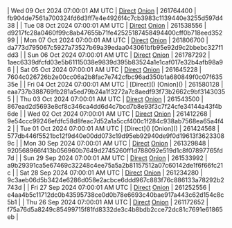 | Wed 09 Oct 2024 07:00:01 AM UTC | [Direct](https://oshi.at/pnKJ) [Onion](http://5ety7tpkim5me6eszuwcje7bmy25pbtrjtue7zkqqgziljwqy3rrikqd.onion/pnKJ) | 261764400 | fb904de7561a700324fd6d3ff7e4e4926f4c7cb3983c1139440e3255d597d438 | 
| Tue 08 Oct 2024 07:00:01 AM UTC | [Direct](https://oshi.at/JNaM) [Onion](http://5ety7tpkim5me6eszuwcje7bmy25pbtrjtue7zkqqgziljwqy3rrikqd.onion/JNaM) | 261538556 | d9217fc28a0460f99c8ab47655b71fe42525187458494400cff0b718eed35299 | 
| Mon 07 Oct 2024 07:00:01 AM UTC | [Direct](https://oshi.at/VVPT) [Onion](http://5ety7tpkim5me6eszuwcje7bmy25pbtrjtue7zkqqgziljwqy3rrikqd.onion/VVPT) | 261806700 | da773d795067c5927a73527b69a39edaa043061bfb95e92d9c2bbebc327f1dd3 | 
| Sun 06 Oct 2024 07:00:01 AM UTC | [Direct](https://oshi.at/BHXW) [Onion](http://5ety7tpkim5me6eszuwcje7bmy25pbtrjtue7zkqqgziljwqy3rrikqd.onion/BHXW) | 261787292 | 1aec6339dfcfd03e5b61115038e9839d395b83524a1e1caf017e32b4afb98a96 | 
| Sat 05 Oct 2024 07:00:01 AM UTC | [Direct](https://oshi.at/nhYC) [Onion](http://5ety7tpkim5me6eszuwcje7bmy25pbtrjtue7zkqqgziljwqy3rrikqd.onion/nhYC) | 261645228 | 7604c026726b2e00cc06a2b8fac7e742cfbc96ad350b1a680849f0c07f63535e | 
| Fri 04 Oct 2024 07:00:01 AM UTC | [Direct](</body></html>) [Onion](</body></html>) | 261580128 | eaa737b388769fb281a5ed79b24a1f3272a7c8aedf93f73b2662c9bf31430355 | 
| Thu 03 Oct 2024 07:00:01 AM UTC | [Direct](https://oshi.at/SJxo) [Onion](http://5ety7tpkim5me6eszuwcje7bmy25pbtrjtue7zkqqgziljwqy3rrikqd.onion/SJxo) | 261543500 | 867ead2d5693e8cf8c346ca4dd6d4c7bcd7b8e93f3c7f24cfe34144a43f4b6de | 
| Wed 02 Oct 2024 07:00:01 AM UTC | [Direct](https://oshi.at/AvgM) [Onion](http://5ety7tpkim5me6eszuwcje7bmy25pbtrjtue7zkqqgziljwqy3rrikqd.onion/AvgM) | 261412268 | 9e54ccc99246efdfc58d8feac7d52a1a5ccf400c1f284c938ab7568ea65a4f42 | 
| Tue 01 Oct 2024 07:00:01 AM UTC | [Direct](</body></html>) [Onion](</body></html>) | 261424568 | 577db446f5521bc12f9d40e00dd073c19d95eb92940de9f0d19613f36233089c | 
| Mon 30 Sep 2024 07:00:01 AM UTC | [Direct](https://oshi.at/BwSr) [Onion](http://5ety7tpkim5me6eszuwcje7bmy25pbtrjtue7zkqqgziljwqy3rrikqd.onion/BwSr) | 261329848 | 920568966f413b056960b7649d2745260ff1d788092e519d1c8f07897765fd7d | 
| Sun 29 Sep 2024 07:00:01 AM UTC | [Direct](https://oshi.at/eHGJ) [Onion](http://5ety7tpkim5me6eszuwcje7bmy25pbtrjtue7zkqqgziljwqy3rrikqd.onion/eHGJ) | 261533992 | a9b29391ca5e67469c32248c4ee75a5a2b81157512a07c60142de1f6f66fc21c | 
| Sat 28 Sep 2024 07:00:01 AM UTC | [Direct](https://oshi.at/byju) [Onion](http://5ety7tpkim5me6eszuwcje7bmy25pbtrjtue7zkqqgziljwqy3rrikqd.onion/byju) | 261234280 | 9c3aeb06d5b3424e6286d058e2acbce6ddd967c883f76c886133a78292b2743d | 
| Fri 27 Sep 2024 07:00:01 AM UTC | [Direct](https://oshi.at/StpS) [Onion](http://5ety7tpkim5me6eszuwcje7bmy25pbtrjtue7zkqqgziljwqy3rrikqd.onion/StpS) | 261252556 | e4aa4b5c11712dc0b43595738ce0d0b78e6693c40bae917a443c62d154c8c5b1 | 
| Thu 26 Sep 2024 07:00:01 AM UTC | [Direct](https://oshi.at/RMmE) [Onion](http://5ety7tpkim5me6eszuwcje7bmy25pbtrjtue7zkqqgziljwqy3rrikqd.onion/RMmE) | 261172652 | f75a76d5a8249c85499715f81fd8332de3c4b8bdb2cce72dc81c7691e61865eb | 
